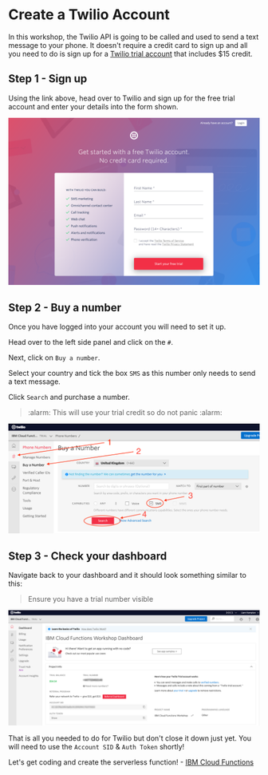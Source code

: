 # Create a Twilio Account

In this workshop, the Twilio API is going to be called and used to send a text message to your phone. It doesn't require a credit card to sign up and all you need to do is sign up for a [Twilio trial account](https://www.twilio.com/try-twilio) that includes $15 credit.

## Step 1 - Sign up
Using the link above, head over to Twilio and sign up for the free trial account and enter your details into the form shown.

![twilio sign up](../workshop-assets/twilio/twilio-sign-up.png "Twilio Sign Up")

## Step 2 - Buy a number
Once you have logged into your account you will need to set it up.

Head over to the left side panel and click on the `#`. 

Next, click on `Buy a number`. 

Select your country and tick the box `SMS` as this number only needs to send a text message. 

Click `Search` and purchase a number.

> :alarm: This will use your trial credit so do not panic :alarm:

![twilio buy a number](../workshop-assets/twilio/twilio-buy-number.png "Buy a Twilio Number")

## Step 3 - Check your dashboard

Navigate back to your dashboard and it should look something similar to this:

> Ensure you have a trial number visible

![twilio dashboard](../workshop-assets/twilio/twilio-dashboard.png "Twilio Dashboard")

That is all you needed to do for Twilio but don't close it down just yet. You will need to use the `Account SID` & `Auth Token` shortly!

Let's get coding and create the serverless function! - [IBM Cloud Functions](./setup-ibm-cloud-function.md)